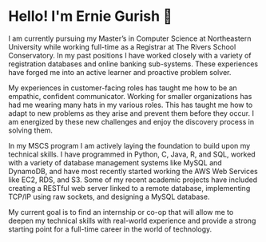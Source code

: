 # Hello! I'm Ernie Gurish 👋  

I am currently pursuing my Master’s in Computer Science at Northeastern University while working full-time as a Registrar at The Rivers School Conservatory. 
In my past positions I have worked closely with a variety of registration databases and online banking sub-systems. 
These experiences have forged me into an active learner and proactive problem solver. 

My experiences in customer-facing roles has taught me how to be an empathic, confident communicator. 
Working for smaller organizations has had me wearing many hats in my various roles. 
This has taught me how to adapt to new problems as they arise and prevent them before they occur. 
I am energized by these new challenges and enjoy the discovery process in solving them.

In my MSCS program I am actively laying the foundation to build upon my technical skills. 
I have programmed in Python, C, Java, R, and SQL, worked with a variety of database management systems like MySQL and DynamoDB, and have most recently started working the AWS Web Services like EC2, RDS, and S3. 
Some of my recent academic projects have included creating a RESTful web server linked to a remote database, implementing TCP/IP using raw sockets, and designing a MySQL database. 

My current goal is to find an internship or co-op that will allow me to deepen my technical skills with real-world experience and provide a strong starting point for a full-time career in the world of technology.
